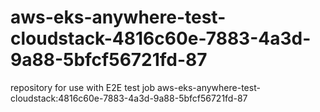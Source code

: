 # aws-eks-anywhere-test-cloudstack-4816c60e-7883-4a3d-9a88-5bfcf56721fd-87
repository for use with E2E test job aws-eks-anywhere-test-cloudstack:4816c60e-7883-4a3d-9a88-5bfcf56721fd-87
